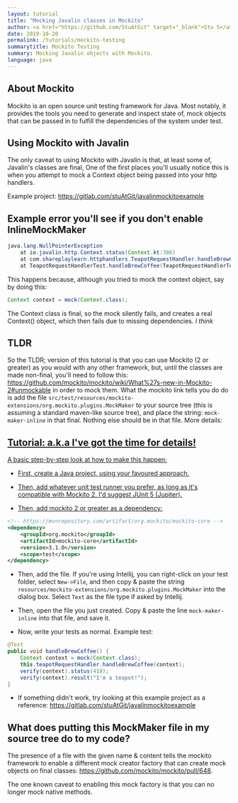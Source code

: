 ```yaml
---
layout: tutorial
title: "Mocking Javalin classes in Mockito"
author: <a href="https://github.com/StuAtGit" target="_blank">Stu S</a>
date: 2019-10-20
permalink: /tutorials/mockito-testing
summarytitle: Mockito Testing
summary: Mocking Javalin objects with Mockito.
language: java
---
```


## About Mockito
Mockito is an open source unit testing framework for Java. Most notably, it provides the tools you need to generate 
and inspect state of, mock objects that can be passed in to fulfill the dependencies of the system under test. 

## Using Mockito with Javalin
The only caveat to using Mockito with Javalin is that, at least some of, Javalin's classes are final,
One of the first places you'll usually notice this is when you attempt to mock a 
Context object being passed into your http handlers.

Example project: https://gitlab.com/stuAtGit/javalinmockitoexample

## Example error you'll see if you don't enable InlineMockMaker

```java
java.lang.NullPointerException
	at io.javalin.http.Context.status(Context.kt:386)
	at com.shareplaylearn.httphandlers.TeapotRequestHandler.handleBrewCoffee(TeapotRequestHandler.java:47)
	at TeapotRequestHandlerTest.handleBrewCoffee(TeapotRequestHandlerTest.java:21)
```

This happens because, although you tried to mock the context object, say by doing this:

```java
Context context = mock(Context.class);
```

The Context class is final, so the mock silently fails, and creates a real Context() object, which then fails due
to missing dependencies. _*I think*_

## TLDR
So the TLDR; version of this tutorial is that you can use Mockito (2 or greater) as you would 
with any other framework, but, until the classes are made non-final, you'll need to follow this:
https://github.com/mockito/mockito/wiki/What%27s-new-in-Mockito-2#unmockable
in order to mock them. What the mockito link tells you do do is add the file 
`src/test/resources/mockito-extensions/org.mockito.plugins.MockMaker`
to your source tree (this is assuming a standard maven-like source tree), and place the string:
`mock-maker-inline` in that final. Nothing else should be in that file. 
More details: <a href="#mockmaker">

## Tutorial: a.k.a I've got the time for details!
A basic step-by-step look at how to make this happen:
- First, create a Java project, using your favoured approach. 

- Then, add whatever unit test runner you prefer, as long as it's compatible with Mockito 2. 
I'd suggest JUnit 5 (Jupiter).

- Then, add mockito 2 or greater as a dependency:

```xml
<!-- https://mvnrepository.com/artifact/org.mockito/mockito-core -->
<dependency>
    <groupId>org.mockito</groupId>
    <artifactId>mockito-core</artifactId>
    <version>3.1.0</version>
    <scope>test</scope>
</dependency>
```

- Then, add the file. If you're using Intellij, you can right-click on your test folder, select `New->File`,
and then copy & paste the string `resources/mockito-extensions/org.mockito.plugins.MockMaker` into the dialog box.
Select `Text` as the file type if asked by Intellij.

- Then, open the file you just created. Copy & paste the line `mock-maker-inline` into that file, and save it.

- Now, write your tests as normal. Example test:

```java
@Test
public void handleBrewCoffee() {
    Context context = mock(Context.class);
    this.teapotRequestHandler.handleBrewCoffee(context);
    verify(context).status(418);
    verify(context).result("I'm a teapot!");
}
```

- If something didn't work, try looking at this example project as a reference:
https://gitlab.com/stuAtGit/javalinmockitoexample

## What does putting this MockMaker file in my source tree do to my code?
The presence of a file with the given
name & content tells the mockito framework to enable a different mock creator factory that can 
create mock objects on final classes:
https://github.com/mockito/mockito/pull/648.

The one known caveat to enabling this mock factory is that you can no longer mock native methods.
